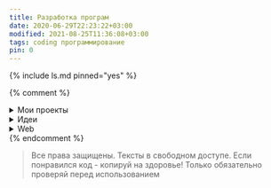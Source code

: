 ```yaml
---
title: Разработка програм
date: 2020-06-29T22:23:22+03:00
modified: 2021-08-25T11:36:08+03:00
tags: coding программирование
pin: 0
---
```



{% include ls.md pinned="yes" %}

{% comment %}
<details markdown="1"><summary markdown="0">Мои проекты</summary>
{% include ls.md tag="project" %}
</details>



<details markdown="1"><summary markdown="0">Идеи</summary>
{% include ls.md dir="/projects/" tag="coding" %}
</details>

<details markdown="1"><summary markdown="0">Web</summary>
{% include ls.md tag="web" %}
</details>
{% endcomment %}



> Все права защищены. Тексты в свободном доступе. Если понравился код - копируй на здоровье! Только обязательно проверяй перед использованием
